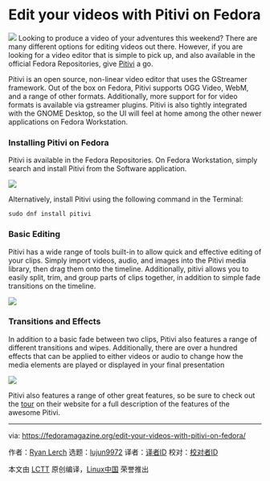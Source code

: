 Edit your videos with Pitivi on Fedora
======

![](https://fedoramagazine.org/wp-content/uploads/2018/10/pitivi-816x346.png)
Looking to produce a video of your adventures this weekend? There are many different options for editing videos out there. However, if you are looking for a video editor that is simple to pick up, and also available in the official Fedora Repositories, give [Pitivi][1] a go.

Pitivi is an open source, non-linear video editor that uses the GStreamer framework. Out of the box on Fedora, Pitivi supports OGG Video, WebM, and a range of other formats. Additionally, more support for for video formats is available via gstreamer plugins. Pitivi is also tightly integrated with the GNOME Desktop, so the UI will feel at home among the other newer applications on Fedora Workstation.

### Installing Pitivi on Fedora

Pitivi is available in the Fedora Repositories. On Fedora Workstation, simply search and install Pitivi from the Software application.

![][2]

Alternatively, install Pitivi using the following command in the Terminal:

```
sudo dnf install pitivi
```

### Basic Editing

Pitivi has a wide range of tools built-in to allow quick and effective editing of your clips. Simply import videos, audio, and images into the Pitivi media library, then drag them onto the timeline. Additionally, pitivi allows you to easily split, trim, and group parts of clips together, in addition to simple fade transitions on the timeline.

![][3]

### Transitions and Effects

In addition to a basic fade between two clips, Pitivi also features a range of different transitions and wipes. Additionally, there are over a hundred effects that can be applied to either videos or audio to change how the media elements are played or displayed in your final presentation

![][4]

Pitivi also features a range of other great features, so be sure to check out the [tour][5] on their website for a full description of the features of the awesome Pitivi.


--------------------------------------------------------------------------------

via: https://fedoramagazine.org/edit-your-videos-with-pitivi-on-fedora/

作者：[Ryan Lerch][a]
选题：[lujun9972][b]
译者：[译者ID](https://github.com/译者ID)
校对：[校对者ID](https://github.com/校对者ID)

本文由 [LCTT](https://github.com/LCTT/TranslateProject) 原创编译，[Linux中国](https://linux.cn/) 荣誉推出

[a]: https://fedoramagazine.org/introducing-flatpak/
[b]: https://github.com/lujun9972
[1]: http://www.pitivi.org/
[2]: https://fedoramagazine.org/wp-content/uploads/2018/10/Screenshot-from-2018-10-19-14-46-12.png
[3]: https://fedoramagazine.org/wp-content/uploads/2018/10/Screenshot-from-2018-10-19-15-37-29.png
[4]: http://www.pitivi.org/i/screenshots/archive/0.94.jpg
[5]: http://www.pitivi.org/?go=tour
